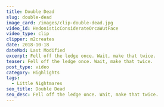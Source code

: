 ```yaml
---
title: Double Dead
slug: double-dead
image_card: /images/clip-double-dead.jpg
video_id: HedonisticConsiderateOrcaWutFace
video_type: clip
clipper: m2creates
date: 2018-10-18
dateMod: Last Modified
excerpt: Fell off the ledge once. Wait, make that twice.
teaser: Fell off the ledge once. Wait, make that twice.
post_type: video
category: Highlights
tags:
  - Little Nightmares
seo_title: Double Dead
seo_desc: Fell off the ledge once. Wait, make that twice.
---
```

